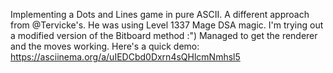 Implementing a Dots and Lines game in pure ASCII. A different approach from @Tervicke's. He was using Level 1337 Mage DSA magic. I'm trying out a modified version of the Bitboard method :") Managed to get the renderer and the moves working. Here's a quick demo: https://asciinema.org/a/uIEDCbd0Dxrn4sQHlcmNmhsl5
